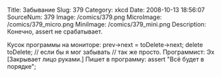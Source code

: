 Title: Забывание 
Slug: 379 
Category: xkcd 
Date: 2008-10-13 18:56:07 
SourceNum: 379 
Image: /comics/379.png 
MicroImage: /comics/379_micro.png 
MiniImage: /comics/379_mini.png 
Description: Конечно, assert не срабатывает. 

Кусок программы на мониторе:
prev->next = toDelete->next;
delete toDelete;
// если бы я мог забывать
// так же просто.
Программист: Эх
[Закрывает лицо руками.]
Пишет в программу:
assert "Всё будет в порядке";